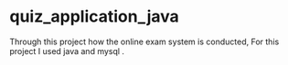# quiz_application_java
Through this project how the online exam system is conducted,  For this project I used java and  mysql .
